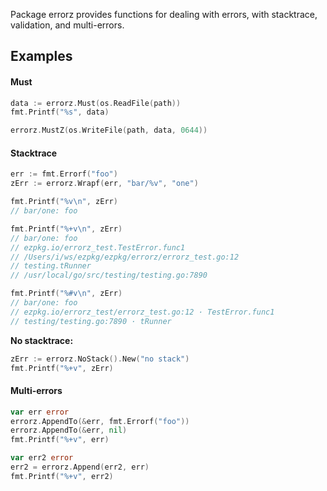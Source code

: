 Package errorz provides functions for dealing with errors, with stacktrace, validation, and multi-errors.

## Examples

#### Must

```go
data := errorz.Must(os.ReadFile(path))
fmt.Printf("%s", data)

errorz.MustZ(os.WriteFile(path, data, 0644))
```

#### Stacktrace

```go
err := fmt.Errorf("foo")
zErr := errorz.Wrapf(err, "bar/%v", "one")

fmt.Printf("%v\n", zErr)
// bar/one: foo

fmt.Printf("%+v\n", zErr)
// bar/one: foo
// ezpkg.io/errorz_test.TestError.func1
// /Users/i/ws/ezpkg/ezpkg/errorz/errorz_test.go:12
// testing.tRunner
// /usr/local/go/src/testing/testing.go:7890

fmt.Printf("%#v\n", zErr)
// bar/one: foo
// ezpkg.io/errorz_test/errorz_test.go:12 · TestError.func1
// testing/testing.go:7890 · tRunner
```

**No stacktrace:**

```go
zErr := errorz.NoStack().New("no stack")
fmt.Printf("%+v", zErr)
```

#### Multi-errors

```go
var err error
errorz.AppendTo(&err, fmt.Errorf("foo"))
errorz.AppendTo(&err, nil)
fmt.Printf("%+v", err)

var err2 error
err2 = errorz.Append(err2, err)
fmt.Printf("%+v", err2)
```
